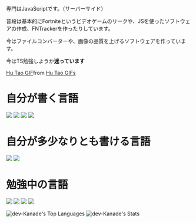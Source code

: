 専門はJavaScriptです。（サーバーサイド）

普段は基本的にFortniteというビデオゲームのリークや、JSを使ったソフトウェアの作成、FNTrackerを作ったりしています。

今はファイルコンバーターや、画像の品質を上げるソフトウェアを作っています。

今はTS勉強しようか**迷っています**

<div class="tenor-gif-embed" data-postid="4781682369701110304" data-share-method="host" data-aspect-ratio="1" data-width="100%"><a href="https://tenor.com/view/hu-tao-gif-4781682369701110304">Hu Tao GIF</a>from <a href="https://tenor.com/search/hu+tao-gifs">Hu Tao GIFs</a></div> <script type="text/javascript" async src="https://tenor.com/embed.js"></script>

# 自分が書く言語

![](https://img.shields.io/badge/-HTML5-E34F26?logo=html5&logoColor=white)
![](https://img.shields.io/badge/-CSS3-1572B6?logo=css3&logoColor=white)
![](https://img.shields.io/badge/-JavaScript-F7DF1E?logo=javascript&logoColor=black)
![](https://img.shields.io/badge/-Node.js-339933?logo=node.js&logoColor=white)


# 自分が多少なりとも書ける言語
![](https://img.shields.io/badge/-Python-3776AB?logo=python&logoColor=white)
![](https://img.shields.io/badge/-GDScript-478CD3?logo=godotengine&logoColor=white)

# 勉強中の言語

![](https://img.shields.io/badge/MySQL-4479A1?logo=mysql&logoColor=white)
![](https://img.shields.io/badge/TypeScript-3178C6?logo=typescript&logoColor=white)
![](https://img.shields.io/badge/Go-00ADD8?logo=go&logoColor=white&style=for-the-badge)
![](https://img.shields.io/badge/Java-ED8B00?logo=openjdk&logoColor=white&style=for-the-badge)


![dev-Kanade's Top Languages](https://github-readme-stats.vercel.app/api/top-langs/?username=dev-Kanade&theme=vue-dark&show_icons=true&hide_border=false&layout=compact)
![dev-Kanade's Stats](https://github-readme-stats.vercel.app/api?username=dev-Kanade&theme=vue-dark&show_icons=true&hide_border=false&count_private=true)
